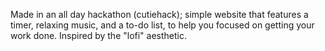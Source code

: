 Made in an all day hackathon (cutiehack); simple website that features a timer, relaxing music, and a to-do list, to help you focused on getting your work done. Inspired by the "lofi" aesthetic. 
